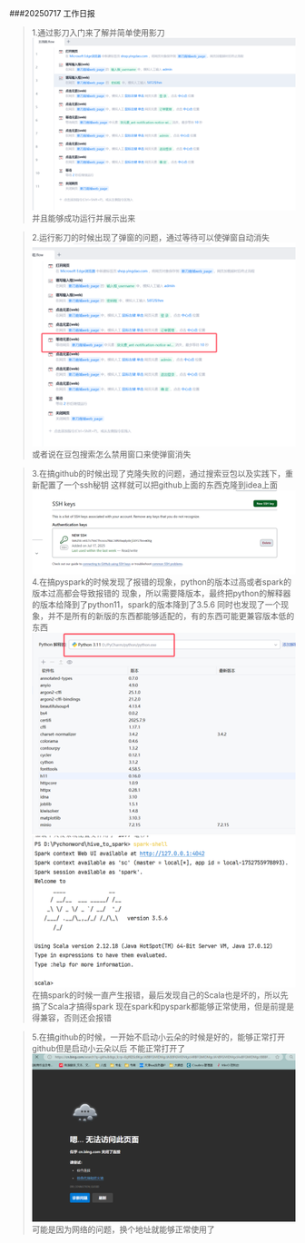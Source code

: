 ###20250717 工作日报
> 1.通过影刀入门来了解并简单使用影刀
>![img.png](img.png)
> 并且能够成功运行并展示出来

> 2.运行影刀的时候出现了弹窗的问题，通过等待可以使弹窗自动消失![img_2.png](img_2.png)
> 或者说在豆包搜索怎么禁用窗口来使弹窗消失

> 3.在搞github的时候出现了克隆失败的问题，通过搜索豆包以及实践下，重新配置了一个ssh秘钥
> 这样就可以把github上面的东西克隆到idea上面![img_3.png](img_3.png)
> 4.在搞pyspark的时候发现了报错的现象，python的版本过高或者spark的版本过高都会导致报错的
> 现象，所以需要降版本，最终把python的解释器的版本给降到了python11，spark的版本降到了3.5.6
> 同时也发现了一个现象，并不是所有的新版的东西都能够适配的，有的东西可能更兼容版本低的东西
> ![img_4.png](img_4.png)
> ![img_5.png](img_5.png)
> 在搞spark的时候一直产生报错，最后发现自己的Scala也是坏的，所以先搞了Scala才搞得spark
> 现在spark和pyspark都能够正常使用，但是前提是得兼容，否则还会报错

> 5.在搞github的时候，一开始不启动小云朵的时候是好的，能够正常打开github但是启动小云朵以后
> 不能正常打开了 ![img_6.png](img_6.png)可能是因为网络的问题，换个地址就能够正常使用了